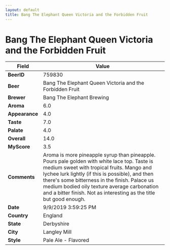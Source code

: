```yaml
---
layout: default
title: Bang The Elephant Queen Victoria and the Forbidden Fruit
---
```


# Bang The Elephant Queen Victoria and the Forbidden Fruit

| Field         | Value     |
|---------------|-----------|
| **BeerID** | 759830 |
| **Beer** | Bang The Elephant Queen Victoria and the Forbidden Fruit |
| **Brewer** | Bang The Elephant Brewing |
| **Aroma** | 6.0 |
| **Appearance** | 4.0 |
| **Taste** | 7.0 |
| **Palate** | 4.0 |
| **Overall** | 14.0 |
| **MyScore** | 3.5 |
| **Comments** | Aroma is more pineapple syrup than pineapple. Pours pale golden with white lace top. Taste is medium sweet with tropical fruits. Mango and lychee lurk lightly (if this is possible), and then there's some bitterness in the finish. Palace us medium bodied oily texture average carbonation and a bitter finish. Not as interesting as the title but good enough. |
| **Date** | 9/9/2019 3:59:25 PM |
| **Country** | England |
| **State** | Derbyshire |
| **City** | Langley Mill |
| **Style** | Pale Ale - Flavored |
